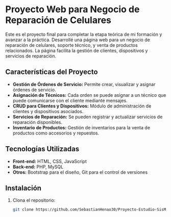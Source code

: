 # Proyecto Web para Negocio de Reparación de Celulares

Este es el proyecto final para completar la etapa teórica de mi formación y avanzar a la práctica. Desarrollé una página web para un negocio de reparación de celulares, soporte técnico, y venta de productos relacionados. La página facilita la gestión de clientes, dispositivos y servicios de reparación.

## Características del Proyecto

- **Gestión de Órdenes de Servicio:** Permite crear, visualizar y asignar órdenes de servicio.
- **Asignación de Técnicos:** Cada orden se puede asignar a un técnico que puede comunicarse con el cliente mediante mensajes.
- **CRUD para Clientes y Dispositivos:** Módulo de administración de clientes y dispositivos asociados.
- **Servicios de Reparación:** Se pueden registrar y actualizar servicios de reparación disponibles.
- **Inventario de Productos:** Gestión de inventarios para la venta de productos como accesorios y repuestos.

## Tecnologías Utilizadas

- **Front-end:** HTML, CSS, JavaScript
- **Back-end:** PHP, MySQL
- **Otros:** Bootstrap para el diseño, Git para el control de versiones

## Instalación

1. Clona el repositorio:

   ```bash
   git clone https://github.com/SebastianHenao30/Proyecto-Estudio-SisMovil.git

